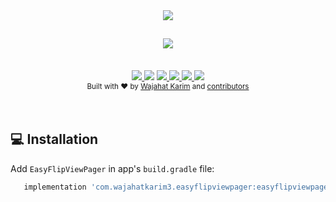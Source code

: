 <div align="center"><img src="https://raw.githubusercontent.com/wajahatkarim3/EasyFlipViewPager/master/Art/easyflipviewpager_logo.png"/></div>
<h2 align="center"><a href="https://twitter.com/intent/tweet?url=https%3A%2F%2Fgithub.com%2Fwajahatkarim3%2FEasyFlipViewPager&text=Create%20amazing%20book%20or%20card%20flipping%20animations%20for%20your%20ViewPager%20in%20Android%20with%20these%202-lines%20of%20code%20through%20EasyFlipViewPager&hashtags=android%2C%20kotlin%2C%20java%2C%20opensource%2C%20programming">
        <img src="https://img.shields.io/twitter/url/http/shields.io.svg?style=social"/>
    </a></h2>

<br/>
<div align="center">
    <!-- AppCenter -->
    <a href="https://appcenter.ms">
        <img src="https://build.appcenter.ms/v0.1/apps/5776861f-efe6-4d09-bee7-5e60bbd176f3/branches/master/badge"/>
    </a>
    <!-- Bintray -->
    <a href='https://bintray.com/wajahatkarim3/EasyFlipViewPager/com.wajahatkarim3.easyflipviewpager/_latestVersion'><img src='https://api.bintray.com/packages/wajahatkarim3/EasyFlipViewPager/com.wajahatkarim3.easyflipviewpager/images/download.svg'></a>
    </a>
    <!-- Arsenal 
    <a href="https://android-arsenal.com/details/1/7109">
        <img src="https://img.shields.io/badge/Android%20Arsenal-Easy%20Validation-brightgreen.svg?style=flat"/>
    </a>    -->
    <!-- API -->
    <a href="https://android-arsenal.com/api?level=14">
        <img src="https://img.shields.io/badge/API-14%2B-orange.svg?style=flat"/>
    </a>
    <!-- PRs Welcome -->
    <a href="">
        <img src="https://img.shields.io/badge/PRs-welcome-brightgreen.svg"/>
    </a>
    <!-- GitHub stars 
    <a href="https://github.com/wajahatkarim3/EasyFlipViewPager">
        <img src="https://img.shields.io/github/stars/nisrulz/validatetor.svg?style=social&label=Star"/>
    </a> -->
    <!-- GitHub forks 
    <a href="https://github.com/wajahatkarim3/EasyFlipViewPager/fork">
        <img src="https://img.shields.io/github/forks/nisrulz/validatetor.svg?style=social&label=Fork"/>
    </a> -->
    <!-- GitHub watchers 
    <a href="https://github.com/wajahatkarim3/EasyFlipViewPager">
        <img src="https://img.shields.io/github/watchers/nisrulz/validatetor.svg?style=social&label=Watch"/>
    </a> -->
    <!-- Say Thanks! -->
    <a href="https://saythanks.io/to/wajahatkarim3">
        <img src="https://img.shields.io/badge/Say%20Thanks-!-1EAEDB.svg"/>
    </a>
    <a href="https://www.paypal.me/WajahatKarim/5">
        <img src="https://img.shields.io/badge/$-donate-ff69b4.svg?maxAge=2592000&amp;style=flat">
    </a>
    <br/>
     <!-- GitHub followers 
    <a href="https://github.com/wajahatkarim3/EasyFlipViewPager">
        <img src="https://img.shields.io/github/followers/nisrulz.svg?style=social&label=Follow%20@nisrulz"/>
    </a> -->
    <!-- Twitter Follow 
    <a href="https://twitter.com/WajahatKarim">
        <img src="https://img.shields.io/twitter/follow/nisrulz.svg?style=social"/>
    </a> -->
</div>

<div align="center">
  <sub>Built with ❤︎ by
  <a href="https://twitter.com/WajahatKarim">Wajahat Karim</a> and
  <a href="https://github.com/wajahatkarim3/EasyFlipViewPager/graphs/contributors">
    contributors
  </a>
</div>
<br/>
<br/>

## 💻 Installation
Add `EasyFlipViewPager` in app's ```build.gradle``` file:

```groovy
   implementation 'com.wajahatkarim3.easyflipviewpager:easyflipviewpager:1.0.0'
```
